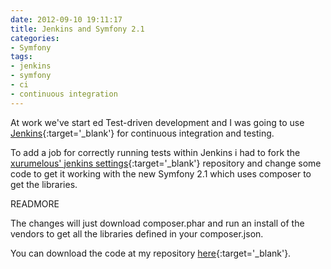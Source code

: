 ```yaml
---
date: 2012-09-10 19:11:17
title: Jenkins and Symfony 2.1
categories:
- Symfony
tags:
- jenkins
- symfony
- ci
- continuous integration
---
```


At work we've start ed Test-driven development and I was going to use [Jenkins](http://jenkins-ci.org/){:target='_blank'} for continuous integration and testing.

To add a job for correctly running tests within Jenkins i had to fork the [xurumelous' jenkins settings](https://github.com/xurumelous/symfony2-jenkins-template){:target='_blank'} repository and change some code to get it working with the new Symfony 2.1 which uses composer to get the libraries.

READMORE

The changes will just download composer.phar and run an install of the vendors to get all the libraries defined in your composer.json.

You can download the code at my repository [here](https://github.com/alex88/symfony2.1-jenkins-template){:target='_blank'}.
